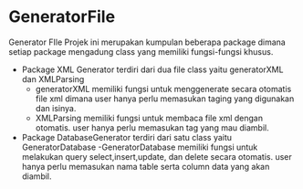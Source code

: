 # GeneratorFile
Generator FIle 
Projek ini merupakan kumpulan beberapa package dimana setiap package mengadung class yang memiliki fungsi-fungsi khusus.
- Package XML Generator
  terdiri dari dua file class yaitu generatorXML dan XMLParsing
    - generatorXML memiliki fungsi untuk menggenerate secara otomatis file xml dimana user hanya perlu memasukan taging yang           digunakan dan isinya.
    - XMLParsing memiliki fungsi untuk membaca file xml dengan otomatis.
      user hanya perlu memasukan tag yang mau diambil.
- Package DatabaseGenerator
  terdiri dari satu class yaitu GeneratorDatabase
    -GeneratorDatabase memiliki fungsi untuk melakukan query select,insert,update, dan delete secara otomatis.
    user hanya perlu memasukan nama table serta column data yang akan diambil.

